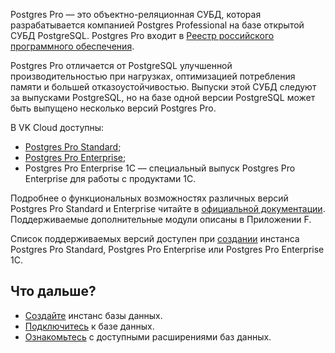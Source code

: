 Postgres Pro — это объектно-реляционная СУБД, которая разрабатывается компанией Postgres Professional на базе открытой СУБД PostgreSQL. Postgres Pro входит в [Реестр российского программного обеспечения](https://reestr.digital.gov.ru/reestr/301574/?sphrase_id=3439534).

Postgres Pro отличается от PostgreSQL улучшенной производительностью при нагрузках, оптимизацией потребления памяти и большей отказоустойчивостью. Выпуски этой СУБД следуют за выпусками PostgreSQL, но на базе одной версии PostgreSQL может быть выпущено несколько версий Postgres Pro.

В VK Cloud доступны:

- [Postgres Pro Standard](https://postgrespro.ru/docs/postgrespro/14/);
- [Postgres Pro Enterprise](https://postgrespro.ru/docs/enterprise/14/);
- Postgres Pro Enterprise 1C — специальный выпуск Postgres Pro Enterprise для работы с продуктами 1С.

Подробнее о функциональных возможностях различных версий Postgres Pro Standard и Enterprise читайте в [официальной документации](https://postgrespro.ru/docs/). Поддерживаемые дополнительные модули описаны в Приложении F.

Список поддерживаемых версий доступен при [создании](../../../instructions/create/) инстанса Postgres Pro Standard, Postgres Pro Enterprise или Postgres Pro Enterprise 1C.

## Что дальше?

- [Создайте](../../../instructions/create/) инстанс базы данных.
- [Подключитесь](../../../connect/) к базе данных.
- [Ознакомьтесь](../../extensions/) с доступными расширениями баз данных.
